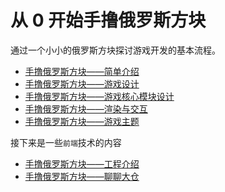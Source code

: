 # 从 0 开始手撸俄罗斯方块

通过一个小小的俄罗斯方块探讨游戏开发的基本流程。

- [手撸俄罗斯方块——简单介绍](./docs/chapter01.md)
- [手撸俄罗斯方块——游戏设计](./docs/chapter02.md)
- [手撸俄罗斯方块——游戏核心模块设计](./docs/chapter03.md)
- [手撸俄罗斯方块——渲染与交互](./docs/chapter04.md)
- [手撸俄罗斯方块——游戏主题](./docs/chapter05.md)

接下来是一些`前端`技术的内容

- [手撸俄罗斯方块——工程介绍](./docs/chapter06.md)
- [手撸俄罗斯方块——聊聊大仓](./docs/chapter07.md)
